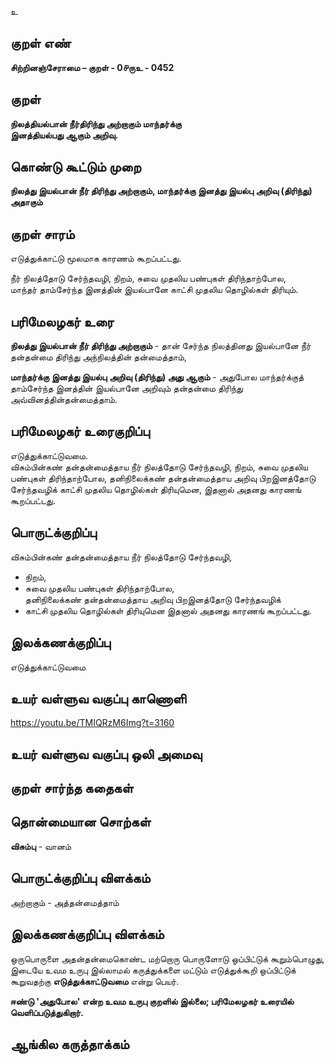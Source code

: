 உ

## குறள் எண் 

**சிற்றினஞ்சேராமை – குறள் - 0௪ருஉ - 0452**  

## குறள் 

**நிலத்தியல்பான் நீர்திரிந்து அற்றாகும் மாந்தர்க்கு  
இனத்தியல்பது ஆகும் அறிவு.**

## கொண்டு கூட்டும் முறை

**நிலத்து இயல்பான் நீர் திரிந்து அற்றாகும், மாந்தர்க்கு இனத்து இயல்பு அறிவு (திரிந்து) அதாகும்**

## குறள் சாரம் 

எடுத்துக்காட்டு மூலமாக காரணம் கூறப்பட்டது.  

நீர் நிலத்தோடு சேர்ந்தவழி, நிறம், சுவை முதலிய பண்புகள் திரிந்தாற்போல,  
மாந்தர் தாம்சேர்ந்த இனத்தின் இயல்பானே காட்சி முதலிய தொழில்கள் திரியும்.  

## பரிமேலழகர் உரை

**நிலத்து இயல்பான் நீர் திரிந்து அற்றாகும்** - தான் சேர்ந்த நிலத்தினது இயல்பானே நீர் தன்தன்மை திரிந்து அந்நிலத்தின் தன்மைத்தாம்,  

**மாந்தர்க்கு இனத்து இயல்பு அறிவு (திரிந்து) அது ஆகும்** - அதுபோல மாந்தர்க்குத் தாம்சேர்ந்த இனத்தின் இயல்பானே அறிவும் தன்தன்மை திரிந்து அவ்வினத்தின்தன்மைத்தாம்.   

## பரிமேலழகர் உரைகுறிப்பு   

எடுத்துக்காட்டுவமை.  
விசும்பின்கண் தன்தன்மைத்தாய நீர் நிலத்தோடு சேர்ந்தவழி, நிறம், சுவை முதலிய பண்புகள் திரிந்தாற்போல, தனிநிலைக்கண் தன்தன்மைத்தாய அறிவு பிறஇனத்தோடு சேர்ந்தவழிக் காட்சி முதலிய தொழில்கள் திரியுமென, இதனால் அதனது காரணங் கூறப்பட்டது.  

## பொருட்க்குறிப்பு 

விசும்பின்கண் தன்தன்மைத்தாய நீர் நிலத்தோடு சேர்ந்தவழி,  
* நிறம்,  
* சுவை முதலிய பண்புகள் திரிந்தாற்போல,  
தனிநிலைக்கண் தன்தன்மைத்தாய அறிவு பிறஇனத்தோடு சேர்ந்தவழிக்  
* காட்சி முதலிய தொழில்கள் திரியுமென இதனால் அதனது காரணங் கூறப்பட்டது.  

## இலக்கணக்குறிப்பு  

எடுத்துக்காட்டுவமை    

## உயர் வள்ளுவ வகுப்பு காணொளி

https://youtu.be/TMIQRzM6Img?t=3160

## உயர் வள்ளுவ வகுப்பு ஒலி அமைவு 

 
## குறள் சார்ந்த கதைகள் 


## தொன்மையான சொற்கள்

**விசும்பு** -  வானம்  

## பொருட்க்குறிப்பு விளக்கம்

அற்றாகும் - அத்தன்மைத்தாம்  

## இலக்கணக்குறிப்பு விளக்கம்

ஒருபொருளை அதன்தன்மைகொண்ட மற்றொரு பொருளோடு ஒப்பிட்டுக் கூறும்பொழுது, இடையே உவம உருபு இல்லாமல் கருத்துக்களை மட்டும் எடுத்துக்கூறி ஒப்பிட்டுக் கூறுவதற்கு **எடுத்துக்காட்டுவமை** என்று பெயர். 

**ஈண்டு 'அதுபோல' என்ற உவம உருபு குறளில் இல்லை; பரிமேலழகர் உரையில் வெளிப்படுத்துகிறார்.** 

## ஆங்கில கருத்தாக்கம் 



